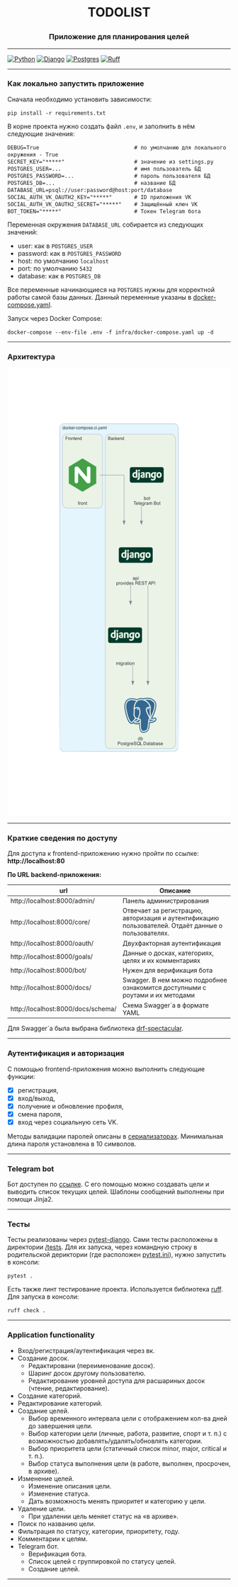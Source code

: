 # <p align="center">TODOLIST</p>
### <p align="center">Приложение для планирования целей</p>

---
[![Python](https://img.shields.io/badge/python-v3.9-orange)](https://www.python.org/downloads/release/python-394/)
[![Django](https://img.shields.io/badge/django-v4.0.1-green)](https://docs.djangoproject.com/en/4.2/releases/4.0.1/)
[![Postgres](https://img.shields.io/badge/postgres-v12.4-blue)](https://www.postgresql.org/docs/12/release-12-4.html)
[![Ruff](https://img.shields.io/endpoint?url=https://raw.githubusercontent.com/charliermarsh/ruff/main/assets/badge/v2.json)](https://github.com/astral-sh/ruff)
___
### Как локально запустить приложение

Сначала необходимо установить зависимости:
```shell
pip install -r requirements.txt
```
В корне проекта нужно создать файл `.env`, и заполнить в нём следующие значения:
```
DEBUG=True                              # по умолчанию для локального окружения - True
SECRET_KEY="*****"                      # значение из settings.py
POSTGRES_USER=...                       # имя пользователь БД
POSTGRES_PASSWORD=...                   # пароль пользователя БД
POSTGRES_DB=...                         # название БД 
DATABASE_URL=psql://user:password@host:port/database
SOCIAL_AUTH_VK_OAUTH2_KEY="*****"       # ID приложения VK
SOCIAL_AUTH_VK_OAUTH2_SECRET="*****"    # Защищённый ключ VK
BOT_TOKEN="*****"                       # Токен Telegram бота
```
Переменная окружения `DATABASE_URL` собирается из следующих значений:
* user: как в `POSTGRES_USER`
* password: как в `POSTGRES_PASSWORD`
* host: по умолчанию `localhost`
* port: по умолчанию `5432`
* database: как в `POSTGRES_DB`

Все переменные начинающиеся на `POSTGRES` нужны для корректной работы самой базы данных. Данный переменные указаны в [docker-compose.yaml](./infra/docker-compose.yaml).

Запуск через Docker Compose:
```shell
docker-compose --env-file .env -f infra/docker-compose.yaml up -d
```
___
### Архитектура
<img alt="docker-compose" height="1010" src="./infra/docker-compose.png" title="Docker compose" width="700"/>

___
### Краткие сведения по доступу
Для доступа к frontend-приложению нужно пройти по ссылке:  
**http://localhost:80**

**По URL backend-приложения:**

| url                                | Описание                                                                                            |
|------------------------------------|-----------------------------------------------------------------------------------------------------|
| http://localhost:8000/admin/       | Панель администрирования                                                                            |
| http://localhost:8000/core/        | Отвечает за регистрацию, авторизация и аутентификацию пользователей. Отдаёт данные о пользователях. |
| http://localhost:8000/oauth/       | Двухфакторная аутентификация                                                                        |
| http://localhost:8000/goals/       | Данные о досках, категориях, целях и их комментариях                                                |
| http://localhost:8000/bot/         | Нужен для верификация бота                                                                          |
| http://localhost:8000/docs/        | Swagger. В нем можно подробнее ознакомится доступными с роутами и их методами                       |
| http://localhost:8000/docs/schema/ | Схема Swagger`а в формате YAML                                                                      |

Для Swagger`а была выбрана библиотека [drf-spectacular](https://drf-spectacular.readthedocs.io/en/latest/).
___
### Аутентификация и авторизация
С помощью frontend-приложения можно выполнить следующие функции:
- [x] регистрация,
- [x] вход/выход,
- [x] получение и обновление профиля,
- [x] смена пароля,
- [x] вход через социальную сеть VK.

Методы валидации паролей описаны в [сериализаторах](./todolist/core/serializers.py). 
Минимальная длина пароля установлена в 10 символов. 
___
### Telegram bot
Бот доступен по [ссылке](https://t.me/dlbzh_todolist_bot).
С его помощью можно создавать цели и выводить список текущих целей. 
Шаблоны сообщений выполнены при помощи Jinja2.
___
### Тесты
Тесты реализованы через [pytest-django](https://pytest-django.readthedocs.io/en/latest/). 
Сами тесты расположены в директории [/tests](./tests). Для их запуска, через командную строку в родительской дериктории (где расположен [pytest.ini](./pytest.ini)),
нужно запустить в консоли:
```shell
pytest .
```
Есть также линт тестирование проекта. Используется библиотека [ruff](https://github.com/astral-sh/ruff.git). Для запуска в консоли:
```shell
ruff check .
```
___
### Application functionality
* Вход/регистрация/аутентификация через вк.
* Создание досок.
   * Редактировани (переименование досок).
   * Шаринг досок другому пользователю.
   * Редактирование уровней доcтупа для расшариных досок (чтение, редактирование).
* Создание категорий.
* Редактирование категорий.
* Создание целей.
   * Выбор временного интервала цели с отображением кол-ва дней до завершения цели.
   * Выбор категории цели (личные, работа, развитие, спорт и т. п.) с возможностью добавлять/удалять/обновлять категории.
   * Выбор приоритета цели (статичный список minor, major, critical и т. п.).
   * Выбор статуса выполнения цели (в работе, выполнен, просрочен, в архиве). 
* Изменение целей.
   * Изменение описания цели.
   * Изменение статуса.
   * Дать возможность менять приоритет и категорию у цели.
* Удаление цели.
   * При удалении цель меняет статус на «в архиве».
* Поиск по названию цели.
* Фильтрация по статусу, категории, приоритету, году. 
* Комментарии к целям.
* Telegram бот.
   * Верификация бота.
   * Список целей с группировкой по статусу целей.
   * Создание целей.
___
